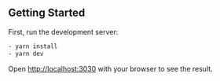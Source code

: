 ## Getting Started

First, run the development server: 

```bash
- yarn install
- yarn dev
```

Open [http://localhost:3030](http://localhost:3030) with your browser to see the result.



